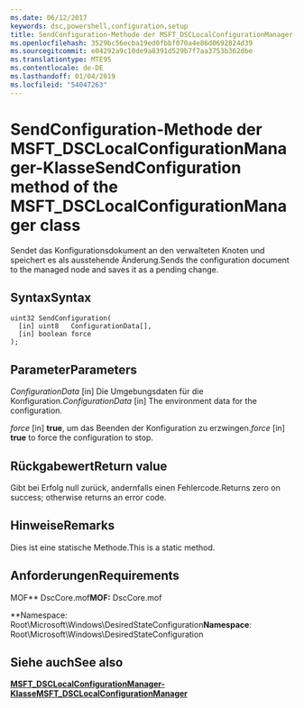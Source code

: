 ```yaml
---
ms.date: 06/12/2017
keywords: dsc,powershell,configuration,setup
title: SendConfiguration-Methode der MSFT_DSCLocalConfigurationManager-Klasse
ms.openlocfilehash: 3529bc56ecba19ed0fbbf070a4e86d0692824d39
ms.sourcegitcommit: e04292a9c10de9a8391d529b7f7aa3753b362dbe
ms.translationtype: MTE95
ms.contentlocale: de-DE
ms.lasthandoff: 01/04/2019
ms.locfileid: "54047263"
---
```

# <a name="sendconfiguration-method-of-the-msftdsclocalconfigurationmanager-class"></a><span data-ttu-id="41b37-103">SendConfiguration-Methode der MSFT_DSCLocalConfigurationManager-Klasse</span><span class="sxs-lookup"><span data-stu-id="41b37-103">SendConfiguration method of the MSFT_DSCLocalConfigurationManager class</span></span>

<span data-ttu-id="41b37-104">Sendet das Konfigurationsdokument an den verwalteten Knoten und speichert es als ausstehende Änderung.</span><span class="sxs-lookup"><span data-stu-id="41b37-104">Sends the configuration document to the managed node and saves it as a pending change.</span></span>

## <a name="syntax"></a><span data-ttu-id="41b37-105">Syntax</span><span class="sxs-lookup"><span data-stu-id="41b37-105">Syntax</span></span>

```mof
uint32 SendConfiguration(
  [in] uint8   ConfigurationData[],
  [in] boolean force
);
```

## <a name="parameters"></a><span data-ttu-id="41b37-106">Parameter</span><span class="sxs-lookup"><span data-stu-id="41b37-106">Parameters</span></span>

<span data-ttu-id="41b37-107">*ConfigurationData* \[in\] Die Umgebungsdaten für die Konfiguration.</span><span class="sxs-lookup"><span data-stu-id="41b37-107">*ConfigurationData* \[in\] The environment data for the configuration.</span></span>

<span data-ttu-id="41b37-108">*force* \[in\] **true**, um das Beenden der Konfiguration zu erzwingen.</span><span class="sxs-lookup"><span data-stu-id="41b37-108">*force* \[in\] **true** to force the configuration to stop.</span></span>

## <a name="return-value"></a><span data-ttu-id="41b37-109">Rückgabewert</span><span class="sxs-lookup"><span data-stu-id="41b37-109">Return value</span></span>

<span data-ttu-id="41b37-110">Gibt bei Erfolg null zurück, andernfalls einen Fehlercode.</span><span class="sxs-lookup"><span data-stu-id="41b37-110">Returns zero on success; otherwise returns an error code.</span></span>

## <a name="remarks"></a><span data-ttu-id="41b37-111">Hinweise</span><span class="sxs-lookup"><span data-stu-id="41b37-111">Remarks</span></span>

<span data-ttu-id="41b37-112">Dies ist eine statische Methode.</span><span class="sxs-lookup"><span data-stu-id="41b37-112">This is a static method.</span></span>

## <a name="requirements"></a><span data-ttu-id="41b37-113">Anforderungen</span><span class="sxs-lookup"><span data-stu-id="41b37-113">Requirements</span></span>

<span data-ttu-id="41b37-114">MOF\*\* DscCore.mof</span><span class="sxs-lookup"><span data-stu-id="41b37-114">**MOF:** DscCore.mof</span></span>

<span data-ttu-id="41b37-115">\*\*Namespace: Root\Microsoft\Windows\DesiredStateConfiguration</span><span class="sxs-lookup"><span data-stu-id="41b37-115">**Namespace**: Root\Microsoft\Windows\DesiredStateConfiguration</span></span>

## <a name="see-also"></a><span data-ttu-id="41b37-116">Siehe auch</span><span class="sxs-lookup"><span data-stu-id="41b37-116">See also</span></span>

[<span data-ttu-id="41b37-117">**MSFT_DSCLocalConfigurationManager-Klasse**</span><span class="sxs-lookup"><span data-stu-id="41b37-117">**MSFT_DSCLocalConfigurationManager**</span></span>](msft-dsclocalconfigurationmanager.md)